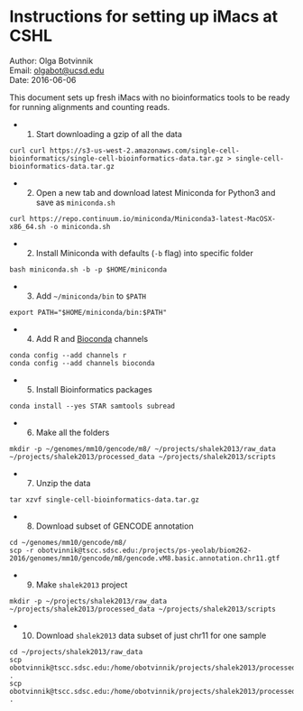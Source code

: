 # Instructions for setting up iMacs at CSHL

Author: Olga Botvinnik<br>
Email: olgabot@ucsd.edu<br>
Date: 2016-06-06<br>

This document sets up fresh iMacs with no bioinformatics tools to be ready for running alignments and counting reads.

- 1. Start downloading a gzip of all the data
```
curl curl https://s3-us-west-2.amazonaws.com/single-cell-bioinformatics/single-cell-bioinformatics-data.tar.gz > single-cell-bioinformatics-data.tar.gz
```
- 2. Open a new tab and download latest Miniconda for Python3 and save as `miniconda.sh`
```
curl https://repo.continuum.io/miniconda/Miniconda3-latest-MacOSX-x86_64.sh -o miniconda.sh
```
- 2. Install Miniconda with defaults (`-b` flag) into specific folder
```
bash miniconda.sh -b -p $HOME/miniconda
```
- 3. Add `~/miniconda/bin` to `$PATH`
```
export PATH="$HOME/miniconda/bin:$PATH"
```
- 4. Add R and [Bioconda](https://bioconda.github.io) channels
```
conda config --add channels r
conda config --add channels bioconda
```
- 5. Install Bioinformatics packages
```
conda install --yes STAR samtools subread
```
- 6. Make all the folders
```
mkdir -p ~/genomes/mm10/gencode/m8/ ~/projects/shalek2013/raw_data ~/projects/shalek2013/processed_data ~/projects/shalek2013/scripts
```
- 7. Unzip the data
```
tar xzvf single-cell-bioinformatics-data.tar.gz
```
- 8. Download subset of GENCODE annotation
```
cd ~/genomes/mm10/gencode/m8/
scp -r obotvinnik@tscc.sdsc.edu:/projects/ps-yeolab/biom262-2016/genomes/mm10/gencode/m8/gencode.vM8.basic.annotation.chr11.gtf
```
- 9. Make `shalek2013` project
```
mkdir -p ~/projects/shalek2013/raw_data ~/projects/shalek2013/processed_data ~/projects/shalek2013/scripts
```
- 10. Download `shalek2013` data subset of just chr11 for one sample
```
cd ~/projects/shalek2013/raw_data
scp obotvinnik@tscc.sdsc.edu:/home/obotvinnik/projects/shalek2013/processed_data/S10.chr11.R1.fastq .
scp obotvinnik@tscc.sdsc.edu:/home/obotvinnik/projects/shalek2013/processed_data/S10.chr11.R2.fastq .
```
